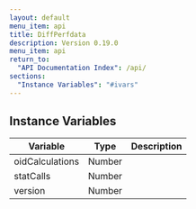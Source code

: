```yaml
---
layout: default
menu_item: api
title: DiffPerfdata
description: Version 0.19.0
menu_item: api
return_to:
  "API Documentation Index": /api/
sections:
  "Instance Variables": "#ivars"
---
```


## <a name="ivars"></a>Instance Variables

| Variable | Type | Description |
| --- | --- | --- |
| <a name="oidCalculations"></a>oidCalculations | Number |  |
| <a name="statCalls"></a>statCalls | Number |  |
| <a name="version"></a>version | Number |  |

